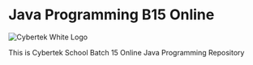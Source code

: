 # Java Programming B15 Online

![Cybertek White Logo](https://cybertekschool.com/assets/img/cybertek_logo_dark.svg "halis can")

This is Cybertek School Batch 15 Online Java Programming Repository
